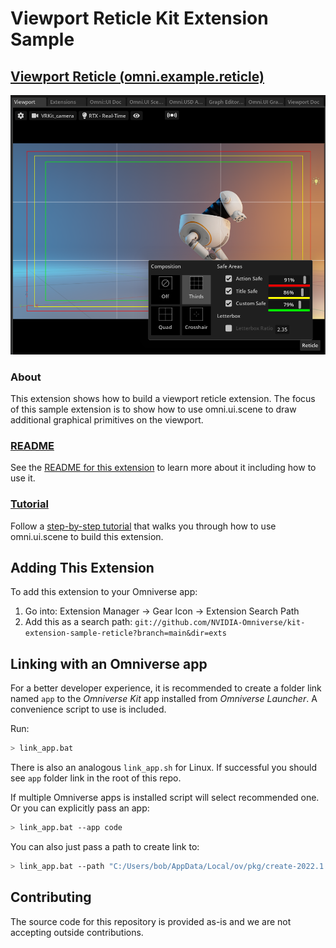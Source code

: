 # Viewport Reticle Kit Extension Sample 

## [Viewport Reticle (omni.example.reticle)](exts/omni.example.reticle)
![Camera Reticle Preview](exts/omni.example.reticle/data/preview.png)

### About
This extension shows how to build a viewport reticle extension. The focus of this sample extension is to show how to use omni.ui.scene to draw additional graphical primitives on the viewport.

### [README](exts/omni.example.reticle)
See the [README for this extension](exts/omni.example.reticle) to learn more about it including how to use it.

### [Tutorial](tutorial/tutorial.md)
Follow a [step-by-step tutorial](tutorial/tutorial.md) that walks you through how to use omni.ui.scene to build this extension.

## Adding This Extension

To add this extension to your Omniverse app:
1. Go into: Extension Manager -> Gear Icon -> Extension Search Path
2. Add this as a search path: `git://github.com/NVIDIA-Omniverse/kit-extension-sample-reticle?branch=main&dir=exts`


## Linking with an Omniverse app

For a better developer experience, it is recommended to create a folder link named `app` to the *Omniverse Kit* app installed from *Omniverse Launcher*. A convenience script to use is included.

Run:

```bash
> link_app.bat
```

There is also an analogous `link_app.sh` for Linux. If successful you should see `app` folder link in the root of this repo.

If multiple Omniverse apps is installed script will select recommended one. Or you can explicitly pass an app:

```bash
> link_app.bat --app code
```

You can also just pass a path to create link to:

```bash
> link_app.bat --path "C:/Users/bob/AppData/Local/ov/pkg/create-2022.1.3"
```

## Contributing
The source code for this repository is provided as-is and we are not accepting outside contributions.
